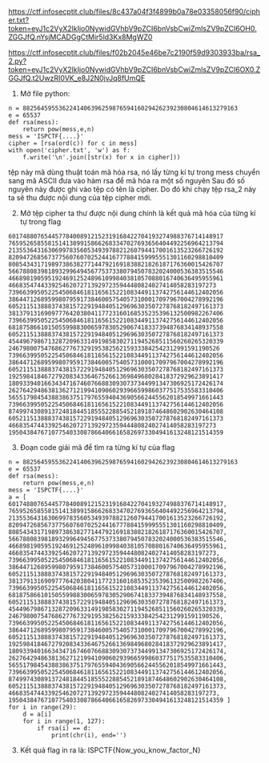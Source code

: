https://ctf.infosecptit.club/files/8c437a04f3f4899b0a78e03358056f90/cipher.txt?token=eyJ1c2VyX2lkIjo0NywidGVhbV9pZCI6bnVsbCwiZmlsZV9pZCI6OH0.ZGGJfQ.nYsjMCADGgCtMir5ld3Kx8MgWZ0


https://ctf.infosecptit.club/files/f02b2045e46be7c2190f59d9303933ba/rsa_2.py?token=eyJ1c2VyX2lkIjo0NywidGVhbV9pZCI6bnVsbCwiZmlsZV9pZCI6OX0.ZGGJfQ.t2UwzRI0VK_e8J2N0jvJq8fUmQE

1. Mở file python:
```
n = 882564595536224140639625987659416029426239230804614613279163
e = 65537
def rsa(mess):
    return pow(mess,e,n)
mess = 'ISPCTF{....}'
cipher = [rsa(ord(c)) for c in mess]
with open('cipher.txt', 'w') as f:
    f.write('\n'.join([str(x) for x in cipher]))
```
tệp này mã dùng thuật toán mã hóa rsa, nó lấy từng kí tự trong mess chuyển sang mã ASCII đưa vào hàm rsa để mã hóa ra một số nguyên
Sau đó số nguyên này được ghi vào tệp có tên là cipher. Do đó khi chạy tệp rsa_2 này ta sẽ thu được nội dung của tệp cipher mới.

2. Mở tệp cipher ta thư được nội dung chính là kết quả mã hóa của từng kí tự trong flag
```
601748807654457784008912152319168422704193274988376714148917
765952658558151413899158662683347027693656404492256964213794
213553643163069978356053493978821260794417001613523266726192
820947268567377560760702524416777884159995551301160298810409
808543431719897386382771447921691838821826187176360015426707
566788083981893299649456775373380794507832024000536383515546
466898190595192469125248961099840381057088016740636495955961
4668354744339254620727139297235944480824027414058283197273
739663995052254506846181165615221083449113742756144612402056
386447126895998079591738460057540573100017097967004278992196
605211513888374381572291948405129696303507278768182497161373
381379131690977764203804117723160168535235396132500982267406
739663995052254506846181165615221083449113742756144612402056
681875866101505599883006597830529067418337394876834148937558
605211513888374381572291948405129696303507278768182497161373
454496798671328720963314919858302711945268511560260265320339
24679800754768627767329195382562159333842542312991591190526
739663995052254506846181165615221083449113742756144612402056
386447126895998079591738460057540573100017097967004278992196
605211513888374381572291948405129696303507278768182497161373
192598418467279208343364675266136984968028418372929623891417
180933940166343471674607668830930737344991347306925172426174
262764294863813627121994109060293966599860377517535583310406
565517984543883863751797655940436905662445562018549971661443
739663995052254506846181165615221083449113742756144612402056
874997430891372481844518555228854521891874648602902630464108
605211513888374381572291948405129696303507278768182497161373
4668354744339254620727139297235944480824027414058283197273
195043847671077540330878664066165826973304941613248121514359
```
3. Đoạn code giải mã để tìm ra từng kí tự của flag
```
n = 882564595536224140639625987659416029426239230804614613279163
e = 65537
def rsa(mess):
    return pow(mess,e,n)
mess = 'ISPCTF{....}'
a = [
601748807654457784008912152319168422704193274988376714148917,
765952658558151413899158662683347027693656404492256964213794,
213553643163069978356053493978821260794417001613523266726192,
820947268567377560760702524416777884159995551301160298810409,
808543431719897386382771447921691838821826187176360015426707,
566788083981893299649456775373380794507832024000536383515546,
466898190595192469125248961099840381057088016740636495955961,
4668354744339254620727139297235944480824027414058283197273,
739663995052254506846181165615221083449113742756144612402056,
386447126895998079591738460057540573100017097967004278992196,
605211513888374381572291948405129696303507278768182497161373,
381379131690977764203804117723160168535235396132500982267406,
739663995052254506846181165615221083449113742756144612402056,
681875866101505599883006597830529067418337394876834148937558,
605211513888374381572291948405129696303507278768182497161373,
454496798671328720963314919858302711945268511560260265320339,
24679800754768627767329195382562159333842542312991591190526,
739663995052254506846181165615221083449113742756144612402056,
386447126895998079591738460057540573100017097967004278992196,
605211513888374381572291948405129696303507278768182497161373,
192598418467279208343364675266136984968028418372929623891417,
180933940166343471674607668830930737344991347306925172426174,
262764294863813627121994109060293966599860377517535583310406,
565517984543883863751797655940436905662445562018549971661443,
739663995052254506846181165615221083449113742756144612402056,
874997430891372481844518555228854521891874648602902630464108,
605211513888374381572291948405129696303507278768182497161373,
4668354744339254620727139297235944480824027414058283197273,
195043847671077540330878664066165826973304941613248121514359 ]
for i in range(29):
    d = a[i]
    for i in range(1, 127):
        if rsa(i) == d:
            print(chr(i), end='')
```

3. Kết quả flag in ra là: ISPCTF{Now_you_know_factor_N}

